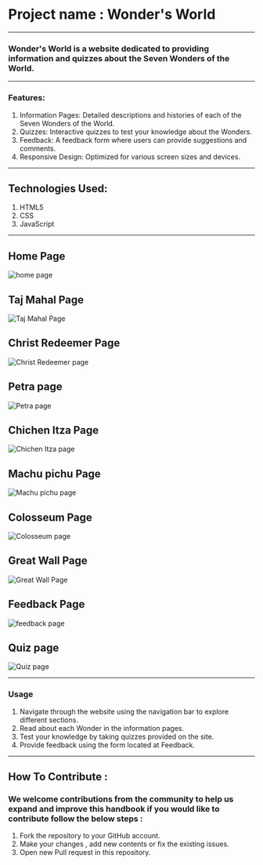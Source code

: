 # Project name : Wonder's World
---
### Wonder's World is a website dedicated to providing information and quizzes about the Seven Wonders of the World.
---
### Features:
1. Information Pages: Detailed descriptions and histories of each of the Seven Wonders of the World.
2. Quizzes: Interactive quizzes to test your knowledge about the Wonders.
3. Feedback: A feedback form where users can provide suggestions and comments.
4. Responsive Design: Optimized for various screen sizes and devices.
---
## Technologies Used:
   1. HTML5
   2. CSS
   3. JavaScript
---
## Home Page
![home page](/Images/screen-shots/homPage.png)

## Taj Mahal Page
![Taj Mahal Page](/Images/screen-shots/India.png )

## Christ Redeemer Page
![Christ Redeemer page](/Images/screen-shots/brazil.png)

## Petra page
![Petra page](/Images/screen-shots/jordan.png)

## Chichen Itza Page
![Chichen Itza page](/Images/screen-shots/mexico.png)

## Machu pichu Page
![Machu pichu page](/Images/screen-shots/peru.png)

## Colosseum Page
![Colosseum page](/Images/screen-shots/italy.png)

## Great Wall Page
![Great Wall Page](/Images/screen-shots/china.png)

## Feedback Page
![feedback page](/Images/screen-shots/feedback-page.png)

## Quiz page
![Quiz page](/Images/screen-shots/quiz-page.png)

---
### Usage
1. Navigate through the website using the navigation bar to explore different sections.
2. Read about each Wonder in the information pages.
3. Test your knowledge by taking quizzes provided on the site.
4. Provide feedback using the form located at Feedback.
---
## How To Contribute :
### We welcome contributions from the community to help us expand and improve this handbook if you would like to contribute follow the below steps :
1. Fork the repository to your GitHub account.
2. Make your changes , add new contents or fix the existing issues.
3. Open new Pull request in this repository.
